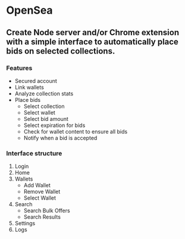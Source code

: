 # OpenSea

## Create Node server and/or Chrome extension with a simple interface to automatically place bids on selected collections.

### **Features**
- Secured account
- Link wallets
- Analyze collection stats
- Place bids
  - Select collection
  - Select wallet
  - Select bid amount
  - Select expiration for bids
  - Check for wallet content to ensure all bids
  - Notify when a bid is accepted

### **Interface structure**
1. Login
2. Home
3. Wallets
    - Add Wallet
   - Remove Wallet
   - Select Wallet
4. Search
    - Search Bulk Offers
   - Search Results
5. Settings
6. Logs

